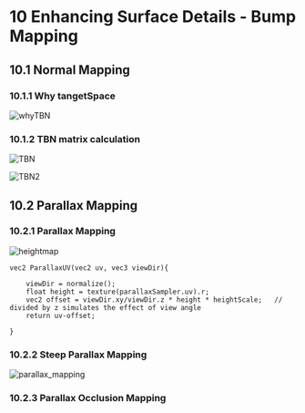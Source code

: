 # 10 Enhancing Surface Details - Bump Mapping

## 10.1 Normal Mapping

### 10.1.1 Why tangetSpace

![whyTBN](https://github.com/user-attachments/assets/817ed449-b1b1-48b1-8929-d5e8340d2818)

### 10.1.2 TBN matrix calculation

![TBN](https://github.com/user-attachments/assets/2f4b937a-6f43-4ee7-b001-97a512e224d6)

![TBN2](https://github.com/user-attachments/assets/ef43fe11-b84e-4e01-baa3-1cf2dcc423d9)

## 10.2 Parallax Mapping
### 10.2.1 Parallax Mapping
![heightmap](https://github.com/user-attachments/assets/24c7808d-717e-4103-acc6-ceb010066eff)

```
vec2 ParallaxUV(vec2 uv, vec3 viewDir){

    viewDir = normalize();
    float height = texture(parallaxSampler.uv).r;
    vec2 offset = viewDir.xy/viewDir.z * height * heightScale;   // divided by z simulates the effect of view angle
    return uv-offset;

}

```
### 10.2.2 Steep Parallax Mapping
![parallax_mapping](https://github.com/user-attachments/assets/d89dc25b-fb41-4537-aa6f-9798f709ce77)


### 10.2.3 Parallax Occlusion Mapping
